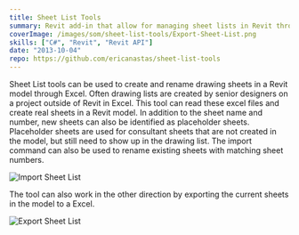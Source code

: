 ```yaml
---
title: Sheet List Tools
summary: Revit add-in that allow for managing sheet lists in Revit through an Excel file
coverImage: /images/som/sheet-list-tools/Export-Sheet-List.png
skills: ["C#", "Revit", "Revit API"]
date: "2013-10-04"
repo: https://github.com/ericanastas/sheet-list-tools
---
```


Sheet List tools can be used to create and rename drawing sheets in a Revit model through Excel. Often drawing lists are created by senior designers on a project outside of Revit in Excel. This tool can read these excel files and create real sheets in a Revit model. In addition to the sheet name and number, new sheets can also be identified as placeholder sheets. Placeholder sheets are used for consultant sheets that are not created in the model, but still need to show up in the drawing list. The import command can also be used to rename existing sheets with matching sheet numbers.

![Import Sheet List](/images/som/sheet-list-tools/Import-Sheet-List.png)

The tool can also work in the other direction by exporting the current sheets in the model to a Excel.

![Export Sheet List](/images/som/sheet-list-tools/Export-Sheet-List.png)
